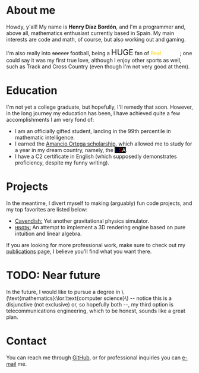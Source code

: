 # About me

Howdy, y'all! My name is **Henry Díaz Bordón**, and I'm a programmer and, above all, mathematics enthusiast currently based in Spain. My main interests are code and math, of course, but also working out and gaming.

I'm also really into <span style="text-decoration: line-through;">soccer</span> football, being a <span style="font-size: 150%;">HUGE</span> fan of <span style="color: gold;">Real</span> <span style="color: white;">Madrid</span>; one could say it was my first true love, although I enjoy other sports as well, such as Track and Cross Country (even though I'm not very good at them).

# Education
I'm not yet a college graduate, but hopefully, I'll remedy that soon. However, in the long journey my education has been, I have achieved quite a few accomplishments I am very fond of:

* I am an officially gifted student, landing in the 99th percentile in mathematic intelligence.
* I earned the [Amancio Ortega scholarship](https://becas.faortega.org/), which allowed me to study for a year in my dream country, namely, the <span style="background-color: black;"><span style="color: blue;">U</span><span style="color: red;">S</span><span style="color: white;">A</span></span>. 
* I have a C2 certificate in English (which supposedly demonstrates proficiency, despite my funny writing).

# Projects
In the meantime, I divert myself to making (arguably) fun code projects, and my top favorites are listed below:

* [Cavendish:](https://github.com/h3nry-d1az/cavendish) Yet another gravitational physics simulator.
* [ʜɴɢɪɴ:](https://github.com/h3nry-d1az/hngin) An attempt to implement a 3D rendering engine based on pure intuition and linear algebra.

If you are looking for more professional work, make sure to check out my [publications](publications.md) page, I believe you'll find what you want there.

# TODO: Near future
In the future, I would like to pursue a degree in \\(\text{mathematics}\:\lor\:\text{computer science}\\) -- notice this is a disjunctive (not exclusive) or, so hopefully both --, my third option is telecommunications engineering, which to be honest, sounds like a great plan.

# Contact
You can reach me through [GitHub](https://github.com/h3nry-d1az), or for professional inquiries you can [e-mail](mailto:henrydiazbordon@gmail.com) me.